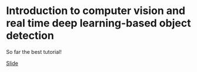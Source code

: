 # **Introduction to computer vision** and real time deep learning-based object detection

So far the best tutorial!



[Slide](https://docs.google.com/document/d/1UHOvu_XOqdtLHNiRvr0MrZ99m0PED10-pDQaAU3eBO8/edit)

